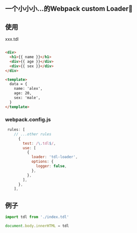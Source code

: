 ## 一个小小小...的Webpack custom Loader🤡

## 使用

xxx.tdl
``` html

<div>
  <h1>{{ name }}</h1>
  <div>{{ age }}</div>
  <div>{{ sex }}</div>
</div>

<template>
  data = {
    name: 'alex',
    age: 20,
    sex: 'male',
  }
</template>

```
### webpack.config.js

``` js
 rules: [
    // ...other rules
      {
        test: /\.tdl$/,
        use: [
          {
            loader: 'tdl-loader',
            options: {
              logger: false,
            },
          },
        ],
      },
    ],
```

## 例子

``` js
import tdl from './index.tdl'

document.body.innerHTML = tdl
```
